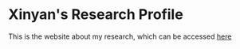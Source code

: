 # Xinyan's Research Profile 
This is the website about my research, which can be accessed [here](https://xy2119.github.io)
